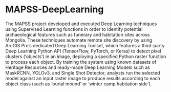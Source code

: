 # MAPSS-DeepLearning

The MAPSS project developed and executed Deep Learning techniques using Supervised Learning functions in order to identify potential archaeological features such as funerary and habitation sites across Mongolia. These techniques automate remote site discovery by using ArcGIS Pro’s dedicated Deep Learning Toolset, which features a third-party Deep Learning Python API (TensorFlow, PyTorch, or Keras) to detect pixel clusters (‘objects’) in an image, deploying a specified Python raster function to process each object. By training the system using known datasets of Heritage Resources and ready-made Deep Learning Models such as MaskRCNN, YOLOv3, and Single Shot Detector, analysts run the selected model against an input raster image to produce results according to each object class (such as ‘burial mound’ or ‘winter camp habitation side’).
